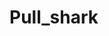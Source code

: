 # Pull_shark
  
        
      
              
          
      
              
       
              
          
   
   
